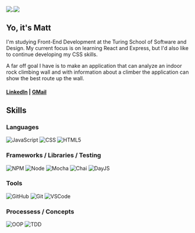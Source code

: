 <a href="https://github.com/MatthewPress/github-readme-stats">
  <img align="center" src="https://github-readme-stats.vercel.app/api?username=MatthewPress&show_icons=true&theme=outrun" />
</a>
<a href="https://github.com/MatthewPress/github-readme-stats">
  <img align="center" src="https://github-readme-stats.vercel.app/api/top-langs/?username=MatthewPress&layout=compact&theme=outrun" />
</a>

## Yo, it's Matt

I'm studying Front-End Development at the Turing School of Software and Design. My current focus is on learning React and Express, but I'd also like to continue developing my CSS skills.

A far off goal I have is to make an application that can analyze an indoor rock climbing wall and with information about a climber the application can show the best route up the wall.

#### [LinkedIn](https://linkedin.com/in/matthew-press-813961246/) | [GMail](mailto:press.matt14@gmail.com)

## Skills

### Languages

![JavaScript][JavaScript-shield]
![CSS][CSS-shield]
![HTML5][HTML-shield]

### Frameworks / Libraries / Testing

![NPM][NPM-shield]
![Node][Node-shield]
![Mocha][Mocha-shield]
![Chai][Chai-shield]
![DayJS][DayJS-shield]

### Tools

![GitHub][GitHub-shield]
![Git][Git-shield]
![VSCode][VSCode-shield]

### Processess / Concepts

![OOP][OOP-shield]
![TDD][TDD-shield]

<!-- LINKS ***************************************************************************************** -->
[linkedin-shield]: https://img.shields.io/badge/-LinkedIn-black.svg?style=for-the-badge&logo=linkedin&colorB=555
[linkedin-url]: https://linkedin.com/in/matthew-press-813961246/
[gmail-shield]: https://img.shields.io/badge/Gmail-EA4335?style=for-the-badge&logo=gmail&logoColor=white
[gmail-url]: mailto:press.matt14@gmail.com

[JavaScript-shield]: https://img.shields.io/badge/JavaScript-F7DF1E?style=for-the-badge&logo=javascript&logoColor=black
[CSS-shield]: https://img.shields.io/badge/CSS3-1572B6?style=for-the-badge&logo=css3&logoColor=white
[HTML-shield]: https://img.shields.io/badge/HTML5-E34F26?style=for-the-badge&logo=html5&logoColor=white

[NPM-shield]: https://img.shields.io/badge/npm-CB3837?style=for-the-badge&logo=npm&logoColor=white
[Node-shield]: https://img.shields.io/badge/Node.js-339933?style=for-the-badge&logo=nodedotjs&logoColor=white
[Mocha-shield]: https://img.shields.io/badge/Mocha-8D6748?style=for-the-badge&logo=Mocha&logoColor=white
[Chai-shield]: https://img.shields.io/badge/Chai-A30701?style=for-the-badge&logo=chai&logoColor=white
[DayJS-shield]: https://img.shields.io/badge/-DayJS-green?style=for-the-badge&logo=DayJS&logoColor=white

[GitHub-shield]: https://img.shields.io/badge/github-181717.svg?style=for-the-badge&logo=github&logoColor=white
[Git-shield]: https://img.shields.io/badge/git-F05032.svg?style=for-the-badge&logo=git&logoColor=white
[VSCode-shield]: https://img.shields.io/badge/VS_Code-007ACC?style=for-the-badge&logo=visual%20studio%20code&logoColor=white

[OOP-shield]: https://img.shields.io/badge/OOP%20-EDD016.svg?&style=for-the-badge&logo=OOP&logoColor=black
[TDD-shield]: https://img.shields.io/badge/TDD%20-6EEE80.svg?&style=for-the-badge&logo=TDD&logoColor=black
